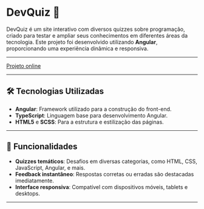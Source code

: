 # DevQuiz 🎯

DevQuiz é um site interativo com diversos quizzes sobre programação, criado para testar e ampliar seus conhecimentos em diferentes áreas da tecnologia. Este projeto foi desenvolvido utilizando **Angular**, proporcionando uma experiência dinâmica e responsiva.

---

[Projeto online](https://dev-quiz-lovat.vercel.app/)

---

## 🛠️ Tecnologias Utilizadas

- **Angular**: Framework utilizado para a construção do front-end.
- **TypeScript**: Linguagem base para desenvolvimento Angular.
- **HTML5** e **SCSS**: Para a estrutura e estilização das páginas.

---

## 🚀 Funcionalidades

- **Quizzes temáticos**: Desafios em diversas categorias, como HTML, CSS, JavaScript, Angular, e mais.
- **Feedback instantâneo**: Respostas corretas ou erradas são destacadas imediatamente.
- **Interface responsiva**: Compatível com dispositivos móveis, tablets e desktops.

---

